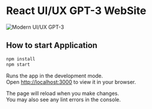 # React UI/UX GPT-3 WebSite

![Modern UI/UX GPT-3](https://i.ibb.co/TR5LW9z/image.png)

## How to start Application
  ```sh
  npm install
  npm start
  ```

Runs the app in the development mode.\
Open [http://localhost:3000](http://localhost:3000) to view it in your browser.

The page will reload when you make changes.\
You may also see any lint errors in the console.

